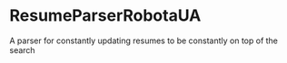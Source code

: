 # ResumeParserRobotaUA
A parser for constantly updating resumes to be constantly on top of the search
